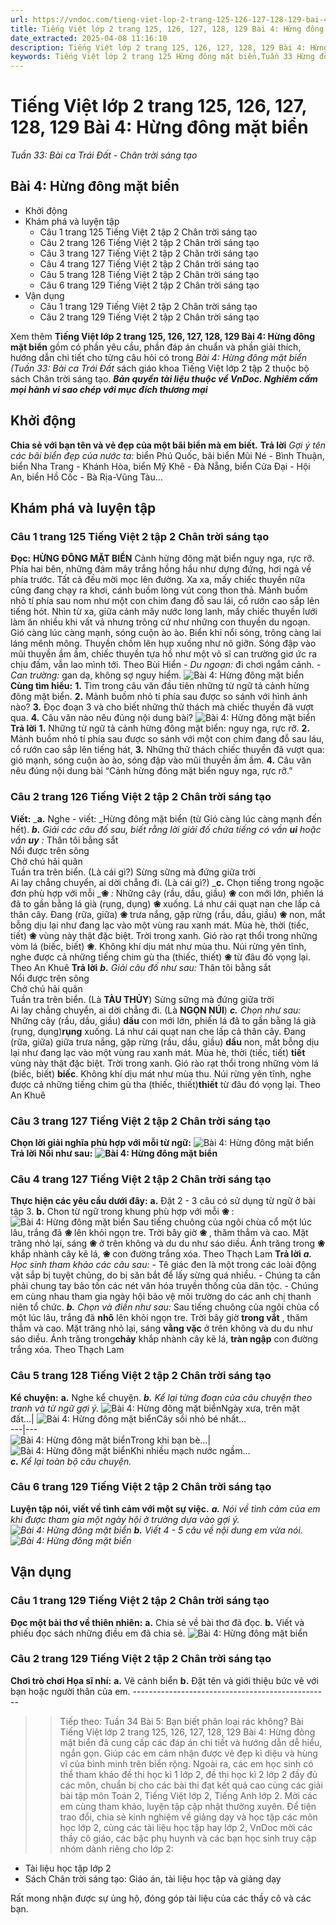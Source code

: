 ```yaml
---
url: https://vndoc.com/tieng-viet-lop-2-trang-125-126-127-128-129-bai-4-hung-dong-mat-bien-241670
title: Tiếng Việt lớp 2 trang 125, 126, 127, 128, 129 Bài 4: Hừng đông mặt biển - Tuần 33: Bài ca Trái Đất - Chân trời sáng tạo - VnDoc.com
date_extracted: 2025-04-08 11:16:10
description: Tiếng Việt lớp 2 trang 125, 126, 127, 128, 129 Bài 4: Hừng đông mặt biển được biên soạn nhằm giúp các em HS đạt kết quả tốt trong quá trình làm bài tập và học tập môn Tiếng Việt lớp 2.
keywords: Tiếng Việt lớp 2 trang 125 Hừng đông mặt biển,Tuần 33 Hừng đông mặt biển,Hừng đông mặt biển,Hừng đông mặt biển bùi hiển,bài 4 Hừng đông mặt biển,Tuần 33 bài ca trái đất,bài ca trái đất,tiếng việt 2 tuần 33,tiếng việt 2,tiếng việt lớp 2,sách tiếng việt 2,sách tiếng việt lớp 2,bài tập tiếng việt lớp 2,tiếng việt lớp 2 tập 2,học tiếng việt chân trời sáng tạo,chân trời sáng tạo,tiếng việt lớp 2 chân trời,tiếng việt chân trời sáng tạo
---
```


# Tiếng Việt lớp 2 trang 125, 126, 127, 128, 129 Bài 4: Hừng đông mặt biển
 _Tuần 33: Bài ca Trái Đất - Chân trời sáng tạo_
## Bài 4: Hừng đông mặt biển
  * Khởi động
  * Khám phá và luyện tập
    * Câu 1 trang 125 Tiếng Việt 2 tập 2 Chân trời sáng tạo
    * Câu 2 trang 126 Tiếng Việt 2 tập 2 Chân trời sáng tạo
    * Câu 3 trang 127 Tiếng Việt 2 tập 2 Chân trời sáng tạo
    * Câu 4 trang 127 Tiếng Việt 2 tập 2 Chân trời sáng tạo
    * Câu 5 trang 128 Tiếng Việt 2 tập 2 Chân trời sáng tạo
    * Câu 6 trang 129 Tiếng Việt 2 tập 2 Chân trời sáng tạo
  * Vận dụng
    * Câu 1 trang 129 Tiếng Việt 2 tập 2 Chân trời sáng tạo
    * Câu 2 trang 129 Tiếng Việt 2 tập 2 Chân trời sáng tạo

Xem thêm
**Tiếng Việt lớp 2 trang 125, 126, 127, 128, 129 Bài 4: Hừng đông mặt biển** gồm có phần yêu cầu, phần đáp án chuẩn và phần giải thích, hướng dẫn chi tiết cho từng câu hỏi có trong _Bài 4: Hừng đông mặt biển \(Tuần 33: Bài ca Trái Đất_ sách giáo khoa Tiếng Việt lớp 2 tập 2 thuộc bộ sách Chân trời sáng tạo.
_**Bản quyền tài liệu thuộc về VnDoc. Nghiêm cấm mọi hành vi sao chép với mục đích thương mại**_
##  Khởi động
**Chia sẻ với bạn tên và vẻ đẹp của một bãi biển mà em biết.**
**Trả lời**
 _Gợi ý tên các bãi biển đẹp của nước ta:_ biển Phú Quốc, bãi biển Mũi Né - Bình Thuận, biển Nha Trang - Khánh Hòa, biển Mỹ Khê - Đà Nẵng, biển Cửa Đại - Hội An, biển Hồ Cốc - Bà Rịa-Vũng Tàu…
## Khám phá và luyện tập
### Câu 1 trang 125 Tiếng Việt 2 tập 2 Chân trời sáng tạo
**Đọc:**
**HỪNG ĐÔNG MẶT BIỂN**
Cảnh hừng đông mặt biển nguy nga, rực rỡ. Phía hai bên, những đám mây trắng hồng hầu như dựng đứng, hơi ngả về phía trước. Tất cả đều mời mọc lên đường.
Xa xa, mấy chiếc thuyền nữa cũng đang chạy ra khơi, cánh buồm lòng vút cong thon thả. Mảnh buồm nhỏ tí phía sau nom như một con chim đang đỗ sau lái, cổ rướn cao sắp lên tiếng hót. Nhìn từ xa, giữa cảnh mây nước long lanh, mấy chiếc thuyền lưới làm ăn nhiều khi vất vả nhưng trông cứ như những con thuyền du ngoạn.
Gió càng lúc càng mạnh, sóng cuộn ào ào. Biển khi nổi sóng, trông càng lai láng mênh mông. Thuyền chồm lên hụp xuống như nô giỡn. Sóng đập vào mũi thuyền ầm ầm, chiếc thuyền tựa hồ như một võ sĩ can trường giơ ức ra chịu đấm, vẫn lao mình tới.
Theo Bùi Hiển
 _\- Du ngoạn:_ đi chơi ngắm cảnh.
_\- Can trường:_ gan dạ, không sợ nguy hiểm.
![Bài 4: Hừng đông mặt biển](https://i.vdoc.vn/data/image/2021/08/27/tieng-viet-lop-2-trang-125-126-127-128-129-bai-4-hung-dong-mat-bien-3.jpg)
**Cùng tìm hiểu:**
**1.** Tìm trong câu văn đầu tiên những từ ngữ tả cảnh hừng đông mặt biển.
**2.** Mảnh buồm nhỏ tí phía sau được so sánh với hình ảnh nào?
**3.** Đọc đoạn 3 và cho biết những thử thách mà chiếc thuyền đã vượt qua.
**4.** Câu văn nào nêu đúng nội dung bài?
![Bài 4: Hừng đông mặt biển](https://i.vdoc.vn/data/image/2021/08/27/tieng-viet-lop-2-trang-125-126-127-128-129-bai-4-hung-dong-mat-bien-9.jpg)
**Trả lời**
**1.** Những từ ngữ tả cảnh hừng đông mặt biển: nguy nga, rực rỡ.
**2.** Mảnh buồm nhỏ tí phía sau được so sánh với một con chim đang đỗ sau láu, cổ rướn cao sắp lên tiếng hát,
**3.** Những thử thách chiếc thuyền đã vượt qua: gió mạnh, sóng cuộn ào ào, sóng đập vào mũi thuyền ầm ầm.
**4.** Câu văn nêu đúng nội dung bài “Cảnh hừng đông mặt biển nguy nga, rực rỡ.”
### Câu 2 trang 126 Tiếng Việt 2 tập 2 Chân trời sáng tạo
**Viết:**
_**a.** Nghe - viết: _Hừng đông mặt biển \(từ Gió càng lúc càng mạnh đến hết\).
_**b.** Giải các câu đố sau, biết rằng lời giải đố chứa tiếng có vần **ui** hoặc vần **uy** :_
Thân tôi bằng sắt  
Nổi được trên sông  
Chở chú hải quân  
Tuần tra trên biển.
\(Là cái gì?\)
Sừng sững mà đứng giữa trời  
Ai lay chẳng chuyển, ai dời chẳng đi.
\(Là cái gì?\)
_**c.** Chọn tiếng trong ngoặc đơn phù hợp với mỗi _**❀** _:_
Những cây \(rầu, dầu, giầu\) **❀** con mới lớn, phiến lá đã to gần bằng lá già \(rụng, dụng\) **❀** xuống. Lá như cái quạt nan che lấp cả thân cây. Đang \(rữa, giữa\) **❀** trưa nắng, gặp rừng \(rầu, dầu, giầu\) **❀** non, mắt bỗng dịu lại như đang lạc vào một vùng rau xanh mát.
Mùa hè, thời \(tiếc, tiết\) **❀** vùng này thật đặc biệt. Trời trong xanh. Gió rào rạt thổi trong những vòm lá \(biếc, biết\) **❀**. Không khí dịu mát như mùa thu. Núi rừng yên tĩnh, nghe được cả những tiếng chim gù tha \(thiếc, thiết\) **❀** từ đâu đó vọng lại.
Theo An Khuê
**Trả lời**
 _**b.** Giải câu đố như sau:_
Thân tôi bằng sắt  
Nổi được trên sông  
Chở chú hải quân  
Tuần tra trên biển.
\(Là **TÀU THỦY**\)
Sừng sững mà đứng giữa trời  
Ai lay chẳng chuyển, ai dời chẳng đi.
\(Là **NGỌN NÚI**\)
_**c.** Chọn như sau:_
Những cây \(rầu, dầu, giầu\) **dầu** con mới lớn, phiến lá đã to gần bằng lá già \(rụng, dụng\)**rụng** xuống. Lá như cái quạt nan che lấp cả thân cây. Đang \(rữa, giữa\) giữa trưa nắng, gặp rừng \(rầu, dầu, giầu\) **dầu** non, mắt bỗng dịu lại như đang lạc vào một vùng rau xanh mát.
Mùa hè, thời \(tiếc, tiết\) **tiết** vùng này thật đặc biệt. Trời trong xanh. Gió rào rạt thổi trong những vòm lá \(biếc, biết\) **biếc**. Không khí dịu mát như mùa thu. Núi rừng yên tĩnh, nghe được cả những tiếng chim gù tha \(thiếc, thiết\)**thiết** từ đâu đó vọng lại.
Theo An Khuê
### Câu 3 trang 127 Tiếng Việt 2 tập 2 Chân trời sáng tạo
**Chọn lời giải nghĩa phù hợp với mỗi từ ngữ:**
![Bài 4: Hừng đông mặt biển](https://i.vdoc.vn/data/image/2021/08/27/tieng-viet-lop-2-trang-125-126-127-128-129-bai-4-hung-dong-mat-bien-11.jpg)
**Trả lời**
**Nối như sau:**
**![Bài 4: Hừng đông mặt biển](https://i.vdoc.vn/data/image/2021/08/27/tieng-viet-lop-2-trang-125-126-127-128-129-bai-4-hung-dong-mat-bien-10.jpg)**
### Câu 4 trang 127 Tiếng Việt 2 tập 2 Chân trời sáng tạo
**Thực hiện các yêu cầu dưới đây:**
**a.** Đặt 2 - 3 câu có sử dụng từ ngữ ở bài tập 3.
**b.** Chon từ ngữ trong khung phù hợp với mỗi **❀** :
![Bài 4: Hừng đông mặt biển](https://i.vdoc.vn/data/image/2021/08/27/tieng-viet-lop-2-trang-125-126-127-128-129-bai-4-hung-dong-mat-bien-12.jpg)
Sau tiếng chuông của ngôi chùa cổ một lúc lâu, trắng đã **❀** lên khỏi ngọn tre. Trời bây giờ **❀** , thăm thẳm và cao. Mặt trăng nhỏ lại, sáng **❀** ở trên không và du du như sáo diều. Ánh trăng trong **❀** khắp nhành cây kẽ lá, **❀** con đường trắng xóa.
Theo Thạch Lam
**Trả lời**
 _**a.** Học sinh tham khảo các câu sau:_
\- Tê giác đen là một trong các loài động vật sắp bị tuyệt chủng, do bị săn bắt để lấy sừng quá nhiều.
\- Chúng ta cần phải chung tay bảo tồn các nét văn hóa truyền thống của dân tộc.
\- Chúng em cùng nhau tham gia ngày hội bảo vệ môi trường do các anh chị thanh niên tổ chức.
_**b.** Chọn và điền như sau:_
Sau tiếng chuông của ngôi chùa cổ một lúc lâu, trắng đã **nhô** lên khỏi ngọn tre. Trời bây giờ **trong vắt** , thăm thẳm và cao. Mặt trăng nhỏ lại, sáng **vằng vặc** ở trên không và du du như sáo diều. Ánh trăng trong**chảy** khắp nhành cây kẽ lá, **tràn ngập** con đường trắng xóa.
Theo Thạch Lam
### Câu 5 trang 128 Tiếng Việt 2 tập 2 Chân trời sáng tạo
**Kể chuyện:**
**a.** Nghe kể chuyện.
_**b.** Kể lại từng đoạn của câu chuyện theo tranh và từ ngữ gợi ý._
![Bài 4: Hừng đông mặt biển](https://i.vdoc.vn/data/image/2021/08/27/tieng-viet-lop-2-trang-125-126-127-128-129-bai-4-hung-dong-mat-bien-8.jpg)Ngày xưa, trên mặt đất…| ![Bài 4: Hừng đông mặt biển](https://i.vdoc.vn/data/image/2021/08/27/tieng-viet-lop-2-trang-125-126-127-128-129-bai-4-hung-dong-mat-bien-7.jpg)Cây sồi nhỏ bé nhất…  
---|---  
![Bài 4: Hừng đông mặt biển](https://i.vdoc.vn/data/image/2021/08/27/tieng-viet-lop-2-trang-125-126-127-128-129-bai-4-hung-dong-mat-bien-6.jpg)Trong khi bạn bè…| ![Bài 4: Hừng đông mặt biển](https://i.vdoc.vn/data/image/2021/08/27/tieng-viet-lop-2-trang-125-126-127-128-129-bai-4-hung-dong-mat-bien-5.jpg)Khi nhiều mạch nước ngầm…  
_**c.** Kể lại toàn bộ câu chuyện._
### Câu 6 trang 129 Tiếng Việt 2 tập 2 Chân trời sáng tạo
**Luyện tập nói, viết về tình cảm với một sự việc.**
_**a.** Nói về tình cảm của em khi được tham gia một ngày hội ở trường dựa vào gợi ý._
_![Bài 4: Hừng đông mặt biển](https://i.vdoc.vn/data/image/2021/08/27/tieng-viet-lop-2-trang-125-126-127-128-129-bai-4-hung-dong-mat-bien-13.jpg)_
_**b.** Viết 4 - 5 câu về nội dung em vừa nói._
_![Bài 4: Hừng đông mặt biển](https://i.vdoc.vn/data/image/2021/08/27/tieng-viet-lop-2-trang-125-126-127-128-129-bai-4-hung-dong-mat-bien-2.jpg)_
## Vận dụng
###  Câu 1 trang 129 Tiếng Việt 2 tập 2 Chân trời sáng tạo
**Đọc một bài thơ về thiên nhiên:**
**a.** Chia sẻ về bài thơ đã đọc.
**b.** Viết và phiếu đọc sách những điều em đã chia sẻ.
![Bài 4: Hừng đông mặt biển](https://i.vdoc.vn/data/image/2021/08/27/tieng-viet-lop-2-trang-125-126-127-128-129-bai-4-hung-dong-mat-bien-1.jpg)
### Câu 2 trang 129 Tiếng Việt 2 tập 2 Chân trời sáng tạo
**Chơi trò chơi Họa sĩ nhí:**
**a.** Vẽ cảnh biển
**b.** Đặt tên và giới thiệu bức vẽ với bạn hoặc người thân của em.
\-------------------------------------------------
>> Tiếp theo: Tuần 34 Bài 5: Bạn biết phân loại rác không?
Bài Tiếng Việt lớp 2 trang 125, 126, 127, 128, 129 Bài 4: Hừng đông mặt biển đã cung cấp các đáp án chi tiết và hướng dẫn dễ hiểu, ngắn gọn. Giúp các em cảm nhận được vẻ đẹp kì diệu và hùng vĩ của bình minh trên biển rộng. Ngoài ra, các em học sinh có thể tham khảo đề thi học kì 1 lớp 2, đề thi học kì 2 lớp 2 đầy đủ các môn, chuẩn bị cho các bài thi đạt kết quả cao cùng các giải bài tập môn Toán 2, Tiếng Việt lớp 2, Tiếng Anh lớp 2. Mời các em cùng tham khảo, luyện tập cập nhật thường xuyên.
Để tiện trao đổi, chia sẻ kinh nghiệm về giảng dạy và học tập các môn học lớp 2, cùng các tài liệu học tập hay lớp 2, VnDoc mời các thầy cô giáo, các bậc phụ huynh và các bạn học sinh truy cập nhóm dành riêng cho lớp 2:
  * Tài liệu học tập lớp 2
  * Sách Chân trời sáng tạo: Giáo án, tài liệu học tập và giảng dạy

Rất mong nhận được sự ủng hộ, đóng góp tài liệu của các thầy cô và các bạn.
